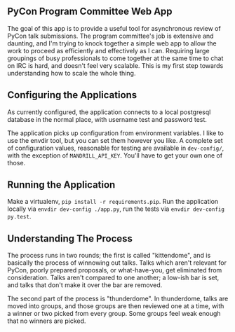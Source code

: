 PyCon Program Committee Web App
-------------------------------

The goal of this app is to provide a useful tool for asynchronous review of
PyCon talk submissions. The program committee's job is extensive and daunting,
and I'm trying to knock together a simple web app to allow the work to proceed
as efficiently and effectively as I can. Requiring large groupings of
busy professionals to come together at the same time to chat on IRC is hard,
and doesn't feel very scalable. This is my first step towards understanding how
to scale the whole thing.

Configuring the Applications
------------------------
As currently configured, the application connects to a local postgresql
database in the normal place, with username test and password test.

The application picks up configuration from environment variables. I like to
use the envdir tool, but you can set them however you like. A complete set of
configuration values, reasonable for testing are available in `dev-config/`,
with the exception of `MANDRILL_API_KEY`. You'll have to get your own one of
those.

Running the Application
-----------------
Make a virtualenv, `pip install -r requirements.pip`. Run the application
locally via `envdir dev-config ./app.py`, run the tests via
`envdir dev-config py.test`.

Understanding The Process
------------
The process runs in two rounds; the first is called "kittendome", and is
basically the process of winnowing out talks. Talks which aren't relevant for
PyCon, poorly prepared proposals, or what-have-you, get eliminated from
consideration. Talks aren't compared to one another; a low-ish bar is set, and
talks that don't make it over the bar are removed.

The second part of the process is "thunderdome". In thunderdome, talks are
moved into groups, and those groups are then reviewed one at a time, with
a winner or two picked from every group. Some groups feel weak enough that no
winners are picked.
